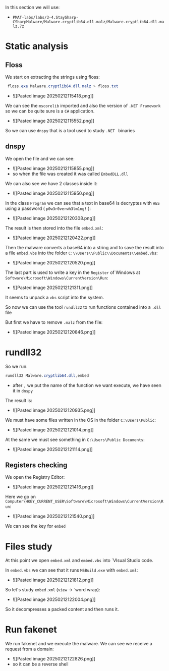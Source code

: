 In this section we will use:
- `PMAT-labs/labs/3-4.StaySharp-CSharpMalware/Malware.cryptlib64.dll.malz/Malware.cryptlib64.dll.malz.7z`

# Static analysis

## Floss
We start on extracting the strings using floss:
```powershell
 floss.exe Malware.cryptlib64.dll.malz > floss.txt 
```
- ![[Pasted image 20250212115418.png]]


We can see the `mscorelib` imported and also the version of `.NET Framework` so we can be quite sure is a `C#` application.
- ![[Pasted image 20250212115552.png]]

So we can use `dnspy` that is a tool used to study `.NET ` binaries
## dnspy
We open the file and we can see:
- ![[Pasted image 20250212115855.png]]
- so when the file was created it was called `EmbedDLL.dll`

We can also see we have 2 classes inside it:
- ![[Pasted image 20250212115950.png]]


In the class `Program` we can see that a text in base64 is decryptes with `AES` using a password ( `p0w3r0verwh3lm1ng!` ):
- ![[Pasted image 20250212120308.png]]

The result is then stored into the file `embed.xml`:
- ![[Pasted image 20250212120422.png]]

Then the malware converts a base64 into a string and to save the result into a file `embed.vbs` into the folder `C:\\Users\\Public\\Documents\\embed.vbs`:
- ![[Pasted image 20250212120520.png]]



The last part is used to write a key in the `Register` of Windows at `Software\Microsoft\Windows\CurrentVersion\Run`:
- ![[Pasted image 20250212121311.png]]

It seems to unpack a `vbs` script into the system.

So now we can use the tool `rundll32` to run functions contained into a `.dll` file

But first we have to remove `.malz` from the file:
- ![[Pasted image 20250212120846.png]]

# rundll32
So we run:
```powershell
rundll32 Malware.cryptlib64.dll,embed
```
- after `,`  we put the name of the function we want execute, we have seen it in `dnspy`

The result is:
- ![[Pasted image 20250212120935.png]]

We must have some files written in the OS in the folder `C:\Users\Public`:
- ![[Pasted image 20250212121014.png]]

At the same we must see something in `C:\Users\Public Documents`:
- ![[Pasted image 20250212121114.png]]


## Registers checking
We open the Registry Editor:
- ![[Pasted image 20250212121416.png]]

Here we go on `Computer\HKEY_CURRENT_USER\Software\Microsoft\Windows\CurrentVersion\Run`:
- ![[Pasted image 20250212121540.png]]

We can see the key for `embed`


# Files study
At this point we open `embed.xml` and `embed.vbs` into `VIsual Studio code.


In `embed.vbs` we can see that it runs `MSBuild.exe` with `embed.xml`:
- ![[Pasted image 20250212121812.png]]

So let's study `embed.xml` (`view` -> `word wrap):
- ![[Pasted image 20250212122004.png]]

So it decompresses a packed content and then runs it.


# Run fakenet
We run fakenet and we execute the malware. We can see we receive a request from a domain:
- ![[Pasted image 20250212122826.png]]
- so it can be a reverse shell

